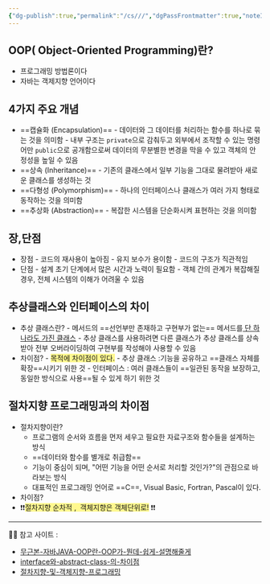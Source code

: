 ```yaml
---
{"dg-publish":true,"permalink":"/cs///","dgPassFrontmatter":true,"noteIcon":""}
---
```


## OOP( Object-Oriented Programming)란?

- 프로그래밍 방법론이다
- 자바는 객제지향 언어이다

## 4가지 주요 개념
- ==캡슐화 (Encapsulation)==
		- 데이터와 그 데이터를 처리하는 함수를 하나로 묶는 것을 의미함
		- 내부 구조는 `private`으로 감춰두고 외부에서 조작할 수 있는 명령어만 `public`으로 공개함으로써 데이터의 무분별한 변경을 막을 수 있고 객체의 안정성을 높일 수 있음
- ==상속 (Inheritance)==
		- 기존의 클래스에서 일부 기능을 그대로 물려받아 새로운 클래스를 생성하는 것
- ==다형성 (Polymorphism)==
		- 하나의 인터페이스나 클래스가 여러 가지 형태로 동작하는 것을 의미함
- ==추상화 (Abstraction)==
		- 복잡한 시스템을 단순화시켜 표현하는 것을 의미함

## 장,단점
- 장점
		- 코드의 재사용이 높아짐
		- 유지 보수가 용이함
		- 코드의 구조가 직관적임
- 단점
		- 설계 초기 단계에서 많은 시간과 노력이 필요함
		- 객체 간의 관계가 복잡해질 경우, 전체 시스템의 이해가 어려울 수 있음

## 추상클래스와 인터페이스의 차이
- 추상 클래스란?
		- 메서드의 ==선언부만 존재하고 구현부가 없는== 메서드를<u> 단 하나라도 가진 클래스</u>
		- 추상 클래스를 사용하려면 다른 클래스가 추상 클래스를 상속받아 전부 오버라이딩하여 구현부를 작성해야 사용할 수 있음 
- 차이점?
		- <span style="background:#fff88f">목적에 차이점이 있다.</span>
		- 추상 클래스 :기능을 공유하고 ==클래스 자체를 확장==시키기 위한 것
		- 인터페이스 : 여러 클래스들이 ==일관된 동작을 보장하고, 동일한 방식으로 사용==될 수 있게 하기 위한 것



## 절차지향 프로그래밍과의 차이점
- 절차지향이란?
	- 프로그램의 순서와 흐름을 먼저 세우고 필요한 자료구조와 함수들을 설계하는 방식
	- ==데이터와 함수를 별개로 취급함==
	- 기능이 중심이 되며, "어떤 기능을 어떤 순서로 처리할 것인가?"의 관점으로 바라보는 방식
	- 대표적인 프로그래밍 언어로 ==C==, Visual Basic, Fortran, Pascal이 있다.
- 차이점?
- ❗❗<span style="background:#fff88f">절차지향 순차적 ,  객체지향은 객체단위로!</span> ❗❗




---
🙋‍♀️ 참고 사이트 : 

- [무근본-자바JAVA-OOP란-OOP가-뭔데-쉽게-설명해줄게](https://sangki19.tistory.com/entry/%EB%AC%B4%EA%B7%BC%EB%B3%B8-%EC%9E%90%EB%B0%94JAVA-OOP%EB%9E%80-OOP%EA%B0%80-%EB%AD%94%EB%8D%B0-%EC%89%BD%EA%B2%8C-%EC%84%A4%EB%AA%85%ED%95%B4%EC%A4%84%EA%B2%8C)
- [interface와-abstract-class-의-차이점](https://www.inflearn.com/community/questions/236439/interface%EC%99%80-abstract-class-%EC%9D%98-%EC%B0%A8%EC%9D%B4%EC%A0%90?srsltid=AfmBOooSFR2hH8X041UpyvriTsFGg5RTXfGuD5mTDrZABYS_DdTSXm0b)
- [절차지향-및-객체지향-프로그래밍](https://velog.io/@goblin820/%EC%A0%88%EC%B0%A8%EC%A7%80%ED%96%A5-%EB%B0%8F-%EA%B0%9D%EC%B2%B4%EC%A7%80%ED%96%A5-%ED%94%84%EB%A1%9C%EA%B7%B8%EB%9E%98%EB%B0%8D)
